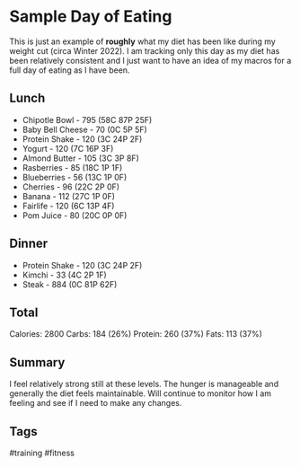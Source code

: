 # Sample Day of Eating
This is just an example of **roughly** what my diet has been like during my
weight cut (circa Winter 2022). I am tracking only this day as my diet has 
been relatively consistent and I just want to have an idea of my macros for a
full day of eating as I have been.

## Lunch
* Chipotle Bowl - 795 (58C 87P 25F)
* Baby Bell Cheese - 70 (0C 5P 5F)
* Protein Shake - 120 (3C 24P 2F) 
* Yogurt - 120 (7C 16P 3F) 
* Almond Butter - 105 (3C 3P 8F) 
* Rasberries - 85 (18C 1P 1F)
* Blueberries - 56 (13C 1P 0F) 
* Cherries -  96 (22C 2P 0F)
* Banana - 112 (27C 1P 0F)
* Fairlife - 120 (6C 13P 4F)
* Pom Juice - 80 (20C 0P 0F) 

## Dinner
* Protein Shake - 120 (3C 24P 2F) 
* Kimchi - 33 (4C 2P 1F) 
* Steak - 884 (0C 81P 62F) 

## Total
Calories: 2800 
Carbs: 184 (26%)
Protein: 260 (37%)
Fats: 113 (37%)

## Summary
I feel relatively strong still at these levels. The hunger is manageable and
generally the diet feels maintainable. Will continue to monitor how I am feeling
and see if I need to make any changes.

## Tags
#training #fitness
